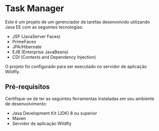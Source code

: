 # Task Manager

Este é um projeto de um gerenciador de tarefas desenvolvido utilizando Java EE com as seguintes tecnologias:

- JSF (JavaServer Faces)
- PrimeFaces
- JPA/Hibernate
- EJB (Enterprise JavaBeans)
- CDI (Contexts and Dependency Injection)

O projeto foi configurado para ser executado no servidor de aplicação Wildfly.

## Pré-requisitos

Certifique-se de ter as seguintes ferramentas instaladas em seu ambiente de desenvolvimento:

- Java Development Kit (JDK) 8 ou superior
- Maven
- Servidor de aplicação Wildfly

